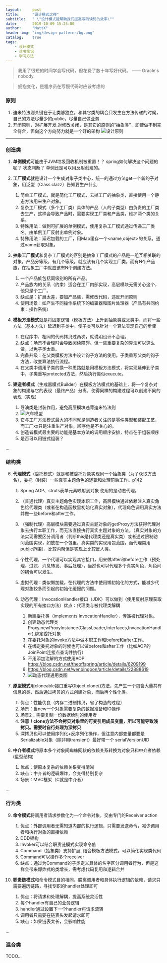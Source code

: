 ```yaml
---
layout:     post
title:      "设计模式之禅"
subtitle:   " \"设计模式能帮助我们提高写码读码的效率\""
date:       2019-10-09 15:25:00
author:     "MattX"
header-img: "img/design-patterns/bg.png"
catalog:    true
tags:
    - 设计模式
    - 读书笔记
    - 学习方法
---
```


> 我用了很短的时间学会写代码，但花费了数十年写好代码。 —— Oracle's nobody.

> 拥抱变化，是程序员在写慢代码时应该考虑的

### 原则
1. 迪米特法则关键在于让类够独立，和其它类的耦合只发生在方法传递的时候，自己的方法尽量少的public，尽量自己做业务
2. 开闭原则，对扩展开发.对修改关闭，是其它的原则的“抽象类”，即使做不到完全符合，但向这个方向努力就是一个好的架构
![设计原则](/img/design-patterns/dp-principle.png)

---

### 创造类

1. **单例模式**可能由于JVM垃圾回收机制被重置！？  spring如何解决这个问题的呢？ 状态判断？ 单例还是可以用反射创建的。
2. **工厂模式**就是设计一个生成对象子类中心，统一的通过方法get一个新的子对象，用泛型（Class<T> clazz）告知要生产什么

    1. 简单工厂模式，就是简化工厂模式，去掉工厂的抽象类，直接使用一个静态方法用来生产对象。
    2. 复杂工厂模式（多个工厂类）具体的产品（人的子类型）由负责的工厂类去生产，这样会导致产品时，需要实现工厂类和产品类，维护两个类的关系。
    3. 特殊用法：做到可扩展的单例模式，使用复杂工厂模式通过传递工厂类名，由单例工厂反射出单例对象。
    4. 特殊用法：延迟加载的工厂，用Map缓存一个<name,object>的关系，通过name获取对象。
    
3. **抽象工厂模式**和复杂工厂模式的区别是抽象工厂模式的产品是一组互相关联的对象，产品分等级，有几个等级，就应该有几个实现工厂类，而有N个产品族，在抽象工厂中就应该有N个创建方法。

    1. 一个产品族包括同级别的所有产品。
    2. 产品族内的关系（约束）适合在工厂内部实现，高层模块无需关心这个，他只是个工厂。
    3. 缺点是：扩展太差，要加产品族，需修改代码，违反开闭原则
    4. 使用场景：如产生不同操作系统下的编辑器和图片处理器（产品有共同约束：操作系统）
    
4. **模板方法模式**就是将固定逻辑（模板方法）上升到抽象类或父类中，而将一些方法（基本方法）延迟到子类中。使子类可以针对一个算法实现自己的步骤

    1. 在程序中，相同的代码拷贝过两次，就说明设计不合理。
    2. 缺点：场景不合理时会导致阅读障碍。但一些重要复杂的算法可以这么做。以免子类太重。
    3. 完备升级：在父类模板方法中设计钩子方法的使用，子类重写父类的钩子方法，改变算法执行流程。
    4. 在父类中调用子类的换一种思路就是用模板方法模式，将实现延伸到子类中，子类重写protected方法，然后执行类似exucute。
    
5. **建造者模式**（生成器模式Builder）在模板方法模式的基础上，将一个复杂对象的构建与它的表现（最终产品）分离，使得同样的构建过程可以创建不同的表现（实现）

    1. 导演类是封装作用，避免高层模块违背迪米特法则
    2. ![汽车模型](/img/design-patterns/car-models.png)
    3. 它与工厂方法模式最大的不同就是创造者关注的是零件类型和装配工艺，而工厂xx只是注重生产对象，顺序他是不关心的。
    4. 创造者模式最主要的功能是基本方法的调用顺序安排，特点在于组装顺序
    5. 是否可以用链式组装？
    
...
    
### 结构类

6. **代理模式**（委托模式）就是和被委托对象实现同一个抽象类（为了获取方法名），委托（封装）一些真实主题角色的逻辑和处理前后工作。p142

    1. Spring AOP、struts表单元素映射到对象 使用的是动态代理。
    2. （普通代理）真实主题角色实现本职工作，高层模块通过依赖注入真实角色给代理类（或者在构造函数里初始化真实对象），代理角色调用真实方法并做一些before和after工作。
    3. （强制代理）高层模块需要通过真实主题对象的getProxy方法获得代理对象去执行本职工作，而无法直接执行真实主题对象的方法。（真实对象的方法实现需要区分调用者（判断this是代理类还是真实类）或者通过限制访问范围实现，如放在一个包里，真实类的实现用包范围，而代理类用public范围），比较内聚但是实现上比较反人类。
    4. 个性代理，一个代理可以实现其它接口，用来做after和before工作（预处理、过滤、消息转发、事后处理），当然也可以代理多个真实角色，角色间的耦合可以发生。
    5. 虚拟代理：类似懒加载，在代理的方法中使用懒初始化的方式，能减少代理对象较多而引起的初始化缓慢的问题。
    6. 动态代理：InvocationHandler接口（JDK）可以做到（使用反射原理获取实现的所有接口方法）优点：代理类与被代理类解耦

        1. 新建委托类（implements InvocationHandler），传递被代理对象。
        2. 创建动态代理类Proxy.newProxyInstance(ClassLoader,Interfaces,InvacationHandler),绑定委托对象
        3. 在委托对象的invoke方法中做本职工作和before和after工作。
        4. 在绑定委托对象的时候也可以做before和after工作（比如AOP的JoinPoint连接点查询并执行）
        5. 不用添加注解的方式使用AOP https://blog.csdn.net/theoffspring/article/details/6209199
        6. https://blog.csdn.net/wenbingoon/article/details/22888619
        7. ![动态代理通用类图](/img/design-patterns/dynamic-proxy-UML.png)
        
7. **原型模式**用cloneable接口重写Object.clone()方法，先产生一个包含大量共有信息的类，然后通过拷贝的方式创建对象，而后再个性化类。

    1. 优点：性能优良（内存二进制拷贝，省了构造的过程）
    2. 场景：当new一个对象需要复杂的数据准备和IO操作
    3. 场景2：需要复制一份数据给别的使用者
    4. **注意！clone方法不会拷贝对象里的可变引用成员变量，所以可能导致浅拷贝。需要时自行处理为深拷贝**
    5. 深拷贝也可以使用序列化+反序列化操作，但注意内部变量都要是Serializable对象（除非用transient）最好带一个 serialVersionUID
    
8. **中介者模式**将原本多个对象间蜘蛛网状的依赖关系转换为对象只和中介者依赖(星型结构)

    1. 优点：使原本复杂的依赖关系变得清晰
    2. 缺点：中介者的逻辑爆炸，会变得特别复杂
    3. 场景：MVC框架（C就是中介者）

...
    
### 行为类

9. **命令模式**将调用者请求参数化为一个命令对象，交由专门的Receiver action

    1. 优点：外部调用者无需知道内部的执行逻辑，只需要发送命令，减少调用者和执行对象的直接依赖
    2. DDD架构
    3. Invoker可以结合职责链模式实现命令族
    4. Command（抽象类）支持扩展, 结合模板方法模式，可以简化实现类代码
    5. Command可以操作多个receiver
    6. 缺点：通过为Command的子类定义具体的名字区分调用者行为，但是这样会带来爆炸式的类增长，需考虑代码复用和逻辑合并
    
10. **职责链模式**和命令模式目的相同，脱离调用者和具体执行逻辑的依赖，请求只需要遍历链路，寻找专职的handler处理即可

    1. 优点：将请求和处理解耦，提高系统灵活性
    2. 每个handler有自己的业务逻辑
    3. handler通过设置下一个handler将请求流转
    4. 调用者只需要在链表头发起请求即可
    5. 缺点：如果链表太长，会影响性能
    
...

### 混合类
TODO... 

